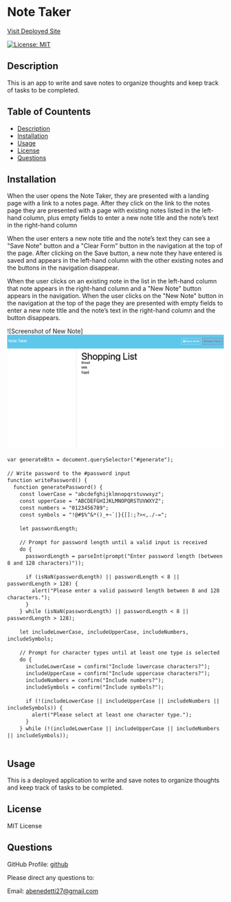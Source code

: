 # Note Taker

[Visit Deployed Site](https://abenedetti27.github.io/password-generator/)

[![License: MIT](https://img.shields.io/badge/License-MIT-yellow.svg)](https://opensource.org/licenses/MIT)

## Description <a name="description"></a>

This is an app to write and save notes to organize thoughts and keep track of tasks to be completed.

## Table of Countents 
- [Description](#description)
- [Installation](#installation)
- [Usage](#usage)
- [License](#license)
- [Questions](#questions)

## Installation <a name="installation"></a>
When the user opens the Note Taker, they are presented with a landing page with a link to a notes page. After they click on the link to the notes page they are presented with a page with existing notes listed in the left-hand column, plus empty fields to enter a new note title and the note’s text in the right-hand column

When the user enters a new note title and the note’s text they can see a "Save Note" button and a "Clear Form" button in the navigation at the top of the page. After clicking on the Save button, a new note they have entered is saved and appears in the left-hand column with the other existing notes and the buttons in the navigation disappear.

When the user clicks on an existing note in the list in the left-hand column that note appears in the right-hand column and a "New Note" button appears in the navigation. When the user clicks on the "New Note" button in the navigation at the top of the page
they are presented with empty fields to enter a new note title and the note’s text in the right-hand column and the button disappears.



![Screenshot of New Note]![Screenshot](image.png)


```
var generateBtn = document.querySelector("#generate");

// Write password to the #password input
function writePassword() {
  function generatePassword() {
    const lowerCase = "abcdefghijklmnopqrstuvwxyz";
    const upperCase = "ABCDEFGHIJKLMNOPQRSTUVWXYZ";
    const numbers = "0123456789";
    const symbols = "!@#$%^&*()_+~`|}{[]:;?><,./-=";

    let passwordLength;

    // Prompt for password length until a valid input is received
    do {
      passwordLength = parseInt(prompt("Enter password length (between 8 and 128 characters)"));

      if (isNaN(passwordLength) || passwordLength < 8 || passwordLength > 128) {
        alert("Please enter a valid password length between 8 and 128 characters.");
      }
    } while (isNaN(passwordLength) || passwordLength < 8 || passwordLength > 128);

    let includeLowerCase, includeUpperCase, includeNumbers, includeSymbols;

    // Prompt for character types until at least one type is selected
    do {
      includeLowerCase = confirm("Include lowercase characters?");
      includeUpperCase = confirm("Include uppercase characters?");
      includeNumbers = confirm("Include numbers?");
      includeSymbols = confirm("Include symbols?");

      if (!(includeLowerCase || includeUpperCase || includeNumbers || includeSymbols)) {
        alert("Please select at least one character type.");
      }
    } while (!(includeLowerCase || includeUpperCase || includeNumbers || includeSymbols));


```

## Usage <a name="usage"></a>
This is a deployed application to write and save notes to organize thoughts and keep track of tasks to be completed.


## License <a name="license"></a>
MIT License


## Questions <a name="questions"></a>

GitHub Profile: [github](https://github.com/abenedetti27)

Please direct any questions to:

Email: abenedetti27@gmail.com

